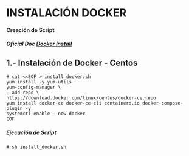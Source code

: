 # INSTALACIÓN DOCKER

#### Creación de Script
##### Oficial Doc **[Docker Install](https://docs.docker.com/engine/install/centos/)**

## 1.- Instalación de Docker - Centos

```console 
# cat <<EOF > install_docker.sh
yum install -y yum-utils
yum-config-manager \
--add-repo \
https://download.docker.com/linux/centos/docker-ce.repo
yum install docker-ce docker-ce-cli containerd.io docker-compose-plugin -y
systemctl enable --now docker
EOF
```
##### Ejecución de Script
```console
# sh install_docker.sh
```